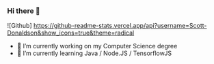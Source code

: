 ### Hi there 👋

![Github] https://github-readme-stats.vercel.app/api?username=Scott-Donaldson&show_icons=true&theme=radical

- 🔭 I’m currently working on my Computer Science degree
- 🌱 I’m currently learning Java / Node.JS / TensorflowJS 
